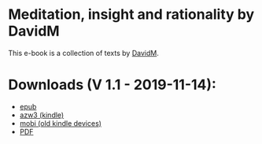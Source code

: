 # Meditation, insight and rationality by DavidM

This e-book is a collection of texts by [DavidM](https://www.lesswrong.com/users/davidm).


# Downloads (V 1.1 - 2019-11-14):

- [epub](https://github.com/atrahhdis/medinra/raw/master/ebooks/Meditation%2C%20insight%20and%20rationality%20-%20DavidM.epub)
- [azw3 (kindle)](https://github.com/atrahhdis/medinra/raw/master/ebooks/Meditation%2C%20insight%20and%20rationality%20-%20DavidM.azw3)
- [mobi (old kindle devices)](https://github.com/atrahhdis/medinra/raw/master/ebooks/Meditation%2C%20insight%20and%20rationality%20-%20DavidM.mobi) 
- [PDF](https://github.com/atrahhdis/medinra/raw/master/ebooks/Meditation%2C%20insight%20and%20rationality%20-%20DavidM.pdf)

